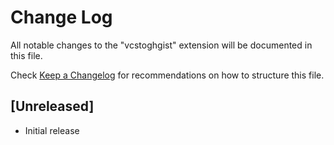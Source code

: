 # Change Log

All notable changes to the "vcstoghgist" extension will be documented in this file.

Check [Keep a Changelog](http://keepachangelog.com/) for recommendations on how to structure this file.

## [Unreleased]

- Initial release
